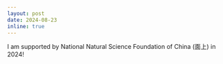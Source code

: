 ```yaml
---
layout: post
date: 2024-08-23
inline: true
---
```


I am supported by National Natural Science Foundation of China (面上) in 2024!
